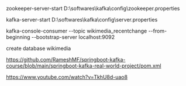 zookeeper-server-start D:\softwares\kafka\config\zookeeper.properties

kafka-server-start D:\softwares\kafka\config\server.properties

kafka-console-consumer --topic wikimedia_recentchange --from-beginning --bootstrap-server localhost:9092

create database wikimedia

https://github.com/RameshMF/springboot-kafka-course/blob/main/springboot-kafka-real-world-project/pom.xml

https://www.youtube.com/watch?v=TkhU8d-uao8


